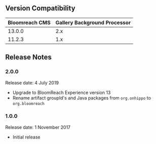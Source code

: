 <!--
  Copyright 2017-2019 BloomReach Inc (https://www.bloomreach.com)

  Licensed under the Apache License, Version 2.0 (the "License");
  you may not use this file except in compliance with the License.
  You may obtain a copy of the License at

   http://www.apache.org/licenses/LICENSE-2.0

  Unless required by applicable law or agreed to in writing, software
  distributed under the License is distributed on an "AS IS" BASIS,
  WITHOUT WARRANTIES OR CONDITIONS OF ANY KIND, either express or implied.
  See the License for the specific language governing permissions and
  limitations under the License.
  -->

## Version Compatibility

| Bloomreach CMS | Gallery Background Processor |
| -------------- |------------------------------| 
| 13.0.0         | 2.x                          |
| 11.2.3         | 1.x                          |

## Release Notes

### 2.0.0  

<p class="smallinfo">Release date: 4 July 2019</p>

+ Upgrade to BloomReach Experience version 13
+ Rename artifact groupId's and Java packages from `org.onhippo` to `org.bloomreach`

### 1.0.0  

<p class="smallinfo">Release date: 1 November 2017</p>

+ Initial release
